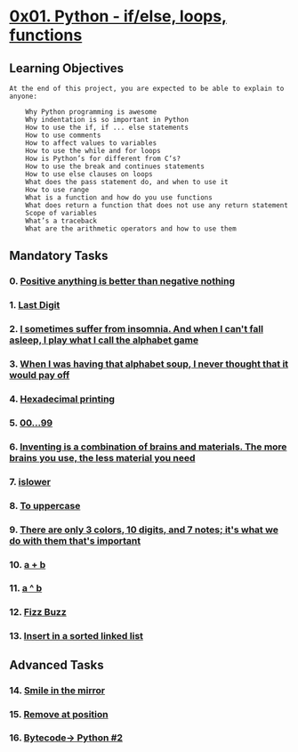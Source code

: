 # [0x01. Python - if/else, loops, functions](https://github.com/leulyk/alx-higher_level_programming/tree/main/0x01-python-if_else_loops_functions)

## Learning Objectives

	At the end of this project, you are expected to be able to explain to anyone:

	    Why Python programming is awesome
	    Why indentation is so important in Python
	    How to use the if, if ... else statements
	    How to use comments
	    How to affect values to variables
	    How to use the while and for loops
	    How is Python’s for different from C‘s?
	    How to use the break and continues statements
	    How to use else clauses on loops
	    What does the pass statement do, and when to use it
	    How to use range
	    What is a function and how do you use functions
	    What does return a function that does not use any return statement
	    Scope of variables
	    What’s a traceback
	    What are the arithmetic operators and how to use them

## Mandatory Tasks

### 0. [Positive anything is better than negative nothing]()

### 1. [Last Digit]()

### 2. [I sometimes suffer from insomnia. And when I can't fall asleep, I play what I call the alphabet game]()

### 3. [When I was having that alphabet soup, I never thought that it would pay off]() 

### 4. [Hexadecimal printing]()

### 5. [00...99]()

### 6. [Inventing is a combination of brains and materials. The more brains you use, the less material you need]()
	    
### 7. [islower]()

### 8. [To uppercase]()

### 9. [There are only 3 colors, 10 digits, and 7 notes; it's what we do with them that's important]()

### 10. [a + b]()
	    
### 11. [a ^ b]()

### 12. [Fizz Buzz]()

### 13. [Insert in a sorted linked list]()

## Advanced Tasks

### 14. [Smile in the mirror]()

### 15. [Remove at position]()

### 16. [Bytecode-> Python #2]()
